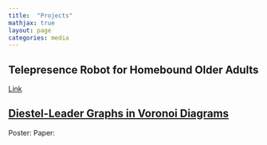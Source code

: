 ```yaml
---
title:  "Projects"
mathjax: true
layout: page
categories: media
---
```



## Telepresence Robot for Homebound Older Adults
<a href="https://programs.sigchi.org/dis/2024/program/content/164399">Link</a>

## <a href="https://mxm.math.wisc.edu/past-semesters/fall-2023/">Diestel-Leader Graphs in Voronoi Diagrams</a>
Poster:
<object data="../assets/MXM_Diestel_Leader_Voronoi.pdf" width="800" height="400" type='application/pdf'></object>
Paper:
<object data="../assets/MXM_Paper_Diestel_Leader.pdf" width="800" height="1000" type='application/pdf'></object>
